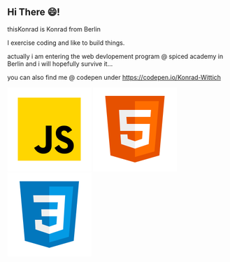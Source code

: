 ## Hi There 😄!

thisKonrad is Konrad from Berlin

I exercise coding and like to build things.


actually i am entering the web devlopement program
@ spiced academy in Berlin and i will
hopefully survive it...

you can also find me @ codepen under
https://codepen.io/Konrad-Wittich


![jS-icon](./icons8-002javascript.svg)  	![jS-icon](./icons8-002html.svg) 	![jS-icon](./icons8-002css.svg)




